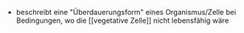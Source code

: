- beschreibt eine "Überdauerungsform" eines Organismus/Zelle bei Bedingungen, wo die [[vegetative Zelle]] nicht lebensfähig wäre 